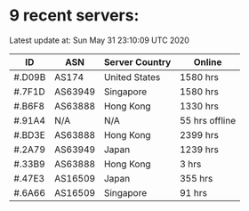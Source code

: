 # 9 recent servers:

Latest update at: Sun May 31 23:10:09 UTC 2020

| ID | ASN | Server Country | Online |
| -- | --- | -------------- | ------ |
| #.D09B | AS174 | United States | 1580 hrs |
| #.7F1D | AS63949 | Singapore | 1580 hrs |
| #.B6F8 | AS63888 | Hong Kong | 1330 hrs |
| #.91A4 | N/A | N/A | 55 hrs offline |
| #.BD3E | AS63888 | Hong Kong | 2399 hrs |
| #.2A79 | AS63949 | Japan | 1239 hrs |
| #.33B9 | AS63888 | Hong Kong | 3 hrs |
| #.47E3 | AS16509 | Japan | 355 hrs |
| #.6A66 | AS16509 | Singapore | 91 hrs |


